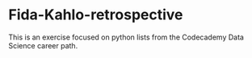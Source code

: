 # Fida-Kahlo-retrospective

This is an exercise focused on python lists from the Codecademy Data Science career path.
